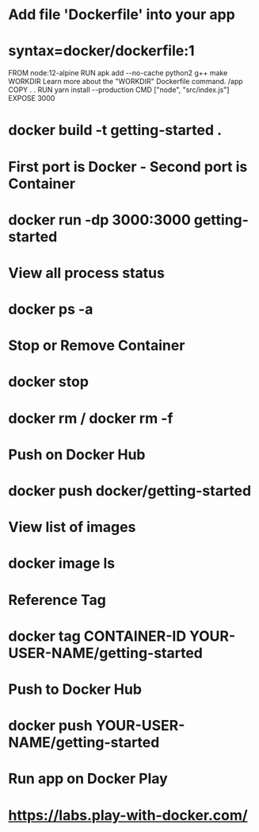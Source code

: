 # Add file 'Dockerfile' into your app

# syntax=docker/dockerfile:1
FROM node:12-alpine
RUN apk add --no-cache python2 g++ make
WORKDIR
Learn more about the "WORKDIR" Dockerfile command.
 /app
COPY . .
RUN yarn install --production
CMD ["node", "src/index.js"]
EXPOSE 3000

# docker build -t getting-started .

# First port is Docker - Second port is Container
# docker run -dp 3000:3000 getting-started

# View all process status
# docker ps -a

# Stop or Remove Container
# docker stop <the-container-id>
# docker rm <the-container-id> / docker rm -f <the-container-id>

# Push on Docker Hub
# docker push docker/getting-started

# View list of images
# docker image ls

# Reference Tag
# docker tag CONTAINER-ID YOUR-USER-NAME/getting-started

# Push to Docker Hub
# docker push YOUR-USER-NAME/getting-started

# Run app on Docker Play
# https://labs.play-with-docker.com/